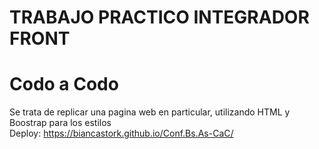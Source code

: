 # TRABAJO PRACTICO INTEGRADOR FRONT #
# Codo a Codo #

Se trata de replicar una pagina web en particular, utilizando HTML y Boostrap para los estilos
</br>
Deploy: https://biancastork.github.io/Conf.Bs.As-CaC/
